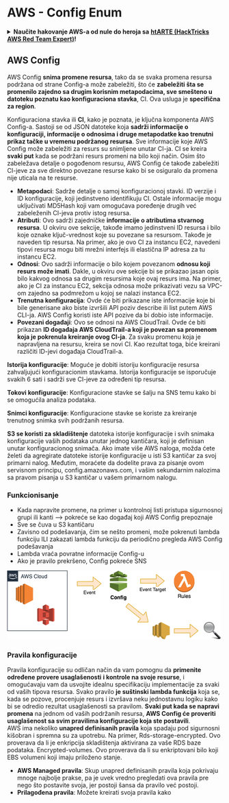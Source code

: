 # AWS - Config Enum

<details>

<summary><strong>Naučite hakovanje AWS-a od nule do heroja sa</strong> <a href="https://training.hacktricks.xyz/courses/arte"><strong>htARTE (HackTricks AWS Red Team Expert)</strong></a><strong>!</strong></summary>

Drugi načini podrške HackTricks-u:

* Ako želite da vidite **vašu kompaniju oglašenu u HackTricks-u** ili **preuzmete HackTricks u PDF formatu** proverite [**SUBSCRIPTION PLANS**](https://github.com/sponsors/carlospolop)!
* Nabavite [**zvanični PEASS & HackTricks swag**](https://peass.creator-spring.com)
* Otkrijte [**The PEASS Family**](https://opensea.io/collection/the-peass-family), našu kolekciju ekskluzivnih [**NFT-ova**](https://opensea.io/collection/the-peass-family)
* **Pridružite se** 💬 [**Discord grupi**](https://discord.gg/hRep4RUj7f) ili [**telegram grupi**](https://t.me/peass) ili nas **pratite** na **Twitter-u** 🐦 [**@hacktricks_live**](https://twitter.com/hacktricks_live)**.**
* **Podelite svoje hakovanje trikove slanjem PR-ova na** [**HackTricks**](https://github.com/carlospolop/hacktricks) i [**HackTricks Cloud**](https://github.com/carlospolop/hacktricks-cloud) github repozitorijume.

</details>

## AWS Config

AWS Config **snima promene resursa**, tako da se svaka promena resursa podržana od strane Config-a može zabeležiti, što će **zabeležiti šta se promenilo zajedno sa drugim korisnim metapodacima, sve smešteno u datoteku poznatu kao konfiguraciona stavka**, CI.
Ova usluga je **specifična za region**.

Konfiguraciona stavka ili **CI**, kako je poznata, je ključna komponenta AWS Config-a. Sastoji se od JSON datoteke koja **sadrži informacije o konfiguraciji, informacije o odnosima i druge metapodatke kao trenutni prikaz tačke u vremenu podržanog resursa**. Sve informacije koje AWS Config može zabeležiti za resurs su snimljene unutar CI-ja. CI se kreira **svaki put** kada se podržani resurs promeni na bilo koji način. Osim što zabeležava detalje o pogođenom resursu, AWS Config će takođe zabeležiti CI-jeve za sve direktno povezane resurse kako bi se osiguralo da promena nije uticala na te resurse.

* **Metapodaci**: Sadrže detalje o samoj konfiguracionoj stavki. ID verzije i ID konfiguracije, koji jedinstveno identifikuju CI. Ostale informacije mogu uključivati MD5Hash koji vam omogućava poređenje drugih već zabeleženih CI-jeva protiv istog resursa.
* **Atributi**: Ovo sadrži zajedničke **informacije o atributima stvarnog resursa**. U okviru ove sekcije, takođe imamo jedinstveni ID resursa i bilo koje oznake ključ-vrednost koje su povezane sa resursom. Takođe je naveden tip resursa. Na primer, ako je ovo CI za instancu EC2, navedeni tipovi resursa mogu biti mrežni interfejs ili elastična IP adresa za tu instancu EC2.
* **Odnosi**: Ovo sadrži informacije o bilo kojem povezanom **odnosu koji resurs može imati**. Dakle, u okviru ove sekcije bi se prikazao jasan opis bilo kakvog odnosa sa drugim resursima koje ovaj resurs ima. Na primer, ako je CI za instancu EC2, sekcija odnosa može prikazivati vezu sa VPC-om zajedno sa podmrežom u kojoj se nalazi instanca EC2.
* **Trenutna konfiguracija**: Ovde će biti prikazane iste informacije koje bi bile generisane ako biste izvršili API poziv describe ili list putem AWS CLI-ja. AWS Config koristi iste API pozive da bi dobio iste informacije.
* **Povezani događaji**: Ovo se odnosi na AWS CloudTrail. Ovde će biti prikazan **ID događaja AWS CloudTrail-a koji je povezan sa promenom koja je pokrenula kreiranje ovog CI-ja**. Za svaku promenu koja je napravljena na resursu, kreira se novi CI. Kao rezultat toga, biće kreirani različiti ID-jevi događaja CloudTrail-a.

**Istorija konfiguracije**: Moguće je dobiti istoriju konfiguracije resursa zahvaljujući konfiguracionim stavkama. Istorija konfiguracije se isporučuje svakih 6 sati i sadrži sve CI-jeve za određeni tip resursa.

**Tokovi konfiguracije**: Konfiguracione stavke se šalju na SNS temu kako bi se omogućila analiza podataka.

**Snimci konfiguracije**: Konfiguracione stavke se koriste za kreiranje trenutnog snimka svih podržanih resursa.

**S3 se koristi za skladištenje** datoteka istorije konfiguracije i svih snimaka konfiguracije vaših podataka unutar jednog kantičara, koji je definisan unutar konfiguracionog snimača. Ako imate više AWS naloga, možda ćete želeti da agregirate datoteke istorije konfiguracije u isti S3 kantičar za svoj primarni nalog. Međutim, moraćete da dodelite prava za pisanje ovom servisnom principu, config.amazonaws.com, i vašim sekundarnim nalozima sa pravom pisanja u S3 kantičar u vašem primarnom nalogu.

### Funkcionisanje

* Kada napravite promene, na primer u kontrolnoj listi pristupa sigurnosnoj grupi ili kanti —> pokreće se kao događaj koji AWS Config prepoznaje
* Sve se čuva u S3 kantičaru
* Zavisno od podešavanja, čim se nešto promeni, može pokrenuti lambda funkciju ILI zakazati lambda funkciju da periodično pregleda AWS Config podešavanja
* Lambda vraća povratne informacije Config-u
* Ako je pravilo prekršeno, Config pokreće SNS

![](<../../../../.gitbook/assets/image (46).png>)

### Pravila konfiguracije

Pravila konfiguracije su odličan način da vam pomognu da **primenite određene provere usaglašenosti** **i kontrole na svoje resurse**, i omogućavaju vam da usvojite idealnu specifikaciju implementacije za svaki od vaših tipova resursa. Svako pravilo **je suštinski lambda funkcija** koja se, kada se pozove, procenjuje resurs i izvršava neku jednostavnu logiku kako bi se odredio rezultat usaglašenosti sa pravilom. **Svaki put kada se napravi promena** na jednom od vaših podržanih resursa, **AWS Config će proveriti usaglašenost sa svim pravilima konfiguracije koja ste postavili**.\
AWS ima nekoliko **unapred definisanih pravila** koja spadaju pod sigurnosni kišobran i spremna su za upotrebu. Na primer, Rds-storage-encrypted. Ovo proverava da li je enkripcija skladištenja aktivirana za vaše RDS baze podataka. Encrypted-volumes. Ovo proverava da li su enkriptovani bilo koji EBS volumeni koji imaju priloženo stanje.

* **AWS Managed pravila**: Skup unapred definisanih pravila koja pokrivaju mnoge najbolje prakse, pa je uvek vredno pregledati ova pravila pre nego što postavite svoja, jer postoji šansa da pravilo već postoji.
* **Prilagođena pravila**: Možete kreirati svoja pravila kako

